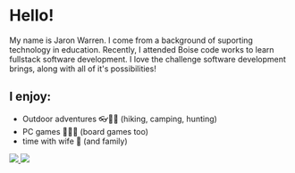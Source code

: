 # Hello!

My name is Jaron Warren. I come from a background of suporting technology in education. Recently, I attended Boise code works to learn fullstack software development. I love the challenge software development brings, along with all of it's possibilities!

## I enjoy:
- Outdoor adventures 👓🎒🥾 (hiking, camping, hunting)
- PC games 👨🏽‍💻 (board games too)
- time with wife 💑 (and family)


<div>
 <a href="#" align="left"> 
<img src="https://github-readme-stats.vercel.app/api/top-langs/?username=Jaron-Warren&text_color=586069&layout=compact&hide_border=true&bg_color=fff&title_color=0366d6&count_private=true&include_all_commits=true" />
  </a>
 <a href="#" align="left">
<img src="https://github-readme-stats.vercel.app/api?username=Jaron-Warren&count_private=true&show_icons=true&icon_color=222&title_color=0366d6&text_color=586069&bg_color=fff&hide=issues&hide_border=true&include_all_commits=true" />
  </a>
</div>
